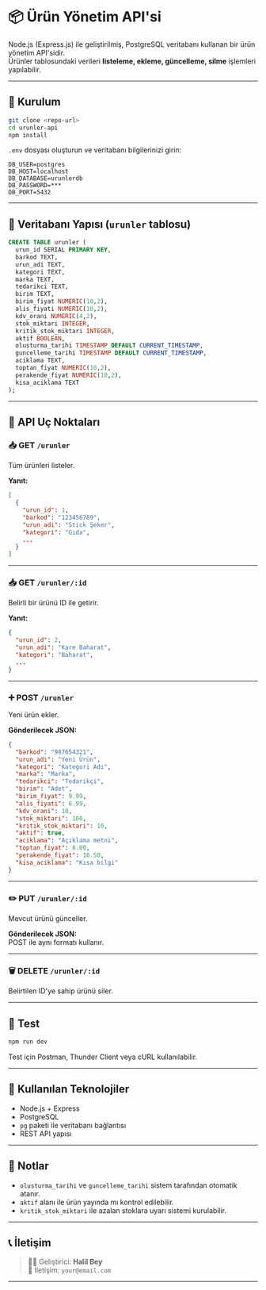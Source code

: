 
# 📦 Ürün Yönetim API'si

Node.js (Express.js) ile geliştirilmiş, PostgreSQL veritabanı kullanan bir ürün yönetim API'sidir.  
Ürünler tablosundaki verileri **listeleme, ekleme, güncelleme, silme** işlemleri yapılabilir.

---

## 🚀 Kurulum

```bash
git clone <repo-url>
cd urunler-api
npm install
```

`.env` dosyası oluşturun ve veritabanı bilgilerinizi girin:

```
DB_USER=postgres
DB_HOST=localhost
DB_DATABASE=urunlerdb
DB_PASSWORD=***
DB_PORT=5432
```

---

## 🧠 Veritabanı Yapısı (`urunler` tablosu)

```sql
CREATE TABLE urunler (
  urun_id SERIAL PRIMARY KEY,
  barkod TEXT,
  urun_adi TEXT,
  kategori TEXT,
  marka TEXT,
  tedarikci TEXT,
  birim TEXT,
  birim_fiyat NUMERIC(10,2),
  alis_fiyati NUMERIC(10,2),
  kdv_orani NUMERIC(4,2),
  stok_miktari INTEGER,
  kritik_stok_miktari INTEGER,
  aktif BOOLEAN,
  olusturma_tarihi TIMESTAMP DEFAULT CURRENT_TIMESTAMP,
  guncelleme_tarihi TIMESTAMP DEFAULT CURRENT_TIMESTAMP,
  aciklama TEXT,
  toptan_fiyat NUMERIC(10,2),
  perakende_fiyat NUMERIC(10,2),
  kisa_aciklama TEXT
);
```

---

## 🔗 API Uç Noktaları

### 📥 GET `/urunler`

Tüm ürünleri listeler.

**Yanıt:**
```json
[
  {
    "urun_id": 1,
    "barkod": "123456789",
    "urun_adi": "Stick Şeker",
    "kategori": "Gıda",
    ...
  }
]
```

---

### 📥 GET `/urunler/:id`

Belirli bir ürünü ID ile getirir.

**Yanıt:**
```json
{
  "urun_id": 2,
  "urun_adi": "Kare Baharat",
  "kategori": "Baharat",
  ...
}
```

---

### ➕ POST `/urunler`

Yeni ürün ekler.

**Gönderilecek JSON:**
```json
{
  "barkod": "987654321",
  "urun_adi": "Yeni Ürün",
  "kategori": "Kategori Adı",
  "marka": "Marka",
  "tedarikci": "Tedarikçi",
  "birim": "Adet",
  "birim_fiyat": 9.99,
  "alis_fiyati": 6.99,
  "kdv_orani": 18,
  "stok_miktari": 100,
  "kritik_stok_miktari": 10,
  "aktif": true,
  "aciklama": "Açıklama metni",
  "toptan_fiyat": 8.00,
  "perakende_fiyat": 10.50,
  "kisa_aciklama": "Kısa bilgi"
}
```

---

### ✏️ PUT `/urunler/:id`

Mevcut ürünü günceller.

**Gönderilecek JSON:**  
POST ile aynı formatı kullanır.

---

### 🗑 DELETE `/urunler/:id`

Belirtilen ID'ye sahip ürünü siler.

---

## 🧪 Test

```bash
npm run dev
```

Test için Postman, Thunder Client veya cURL kullanılabilir.

---

## 🧰 Kullanılan Teknolojiler

- Node.js + Express
- PostgreSQL
- `pg` paketi ile veritabanı bağlantısı
- REST API yapısı

---

## 📌 Notlar

- `olusturma_tarihi` ve `guncelleme_tarihi` sistem tarafından otomatik atanır.
- `aktif` alanı ile ürün yayında mı kontrol edilebilir.
- `kritik_stok_miktari` ile azalan stoklara uyarı sistemi kurulabilir.

---

## 📞 İletişim

> 👨‍💻 Geliştirici: **Halil Bey**  
> 📧 İletişim: `your@email.com`

---
